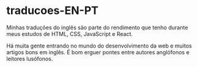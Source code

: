 # traducoes-EN-PT 

Minhas traduções do inglês são parte do rendimento que tenho durante meus estudos de HTML, CSS, JavaScript e React.

Há muita gente entrando no mundo do desenvolvimento da web e muitos artigos bons em inglês. É bom erguer pontes entre autores anglófonos e leitores lusófonos.
